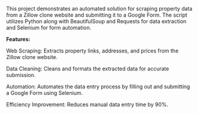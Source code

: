This project demonstrates an automated solution for scraping property data from a Zillow clone website and submitting it to a Google Form. The script utilizes Python along with BeautifulSoup and Requests for data extraction and Selenium for form automation.

**Features:**

Web Scraping: Extracts property links, addresses, and prices from the Zillow clone website.

Data Cleaning: Cleans and formats the extracted data for accurate submission.

Automation: Automates the data entry process by filling out and submitting a Google Form using Selenium.

Efficiency Improvement: Reduces manual data entry time by 90%.
